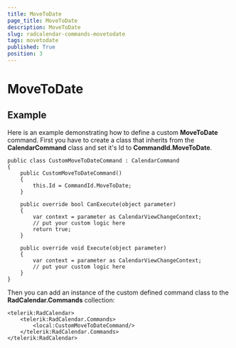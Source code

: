 ```yaml
---
title: MoveToDate
page_title: MoveToDate
description: MoveToDate
slug: radcalendar-commands-movetodate
tags: movetodate
published: True
position: 3
---
```


# MoveToDate



## Example

Here is an example demonstrating how to define a custom **MoveToDate** command. First you have to create a class that inherits from the **CalendarCommand** class and set it's Id to **CommandId.MoveToDate**.
       
	public class CustomMoveToDateCommand : CalendarCommand
	{
	    public CustomMoveToDateCommand()
	    {
	        this.Id = CommandId.MoveToDate;
	    }
	
	    public override bool CanExecute(object parameter)
	    {
	        var context = parameter as CalendarViewChangeContext;
	        // put your custom logic here
	        return true;
	    }
	
	    public override void Execute(object parameter)
	    {
	        var context = parameter as CalendarViewChangeContext;
	        // put your custom logic here
	    }
	}

Then you can add an instance of the custom defined command class to the **RadCalendar.Commands** collection:
        
	<telerik:RadCalendar>
	    <telerik:RadCalendar.Commands>
	        <local:CustomMoveToDateCommand/>
	    </telerik:RadCalendar.Commands>
	</telerik:RadCalendar>